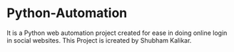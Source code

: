 # Python-Automation
It is a Python web automation project created for ease in doing online login in social websites.
This Project is icreated by Shubham Kalikar.
